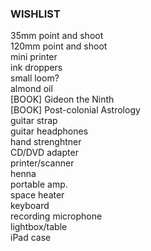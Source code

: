 ### WISHLIST

35mm point and shoot  
120mm point and shoot  
mini printer  
ink droppers  
small loom?  
almond oil  
[BOOK] Gideon the Ninth  
[BOOK] Post-colonial Astrology  
guitar strap  
guitar headphones  
hand strenghtner  
CD/DVD adapter  
printer/scanner  
henna  
portable amp.  
space heater  
keyboard  
recording microphone  
lightbox/table  
iPad case  



